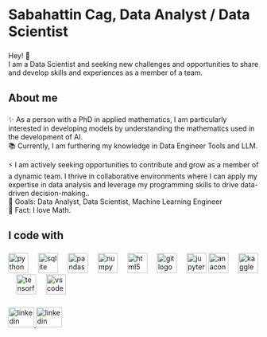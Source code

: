 <h1 align="left">Sabahattin Cag, Data Analyst / Data Scientist</h1>

###

<p align="left">Hey! 👋<br>I am a Data Scientist and seeking new challenges and opportunities to share and develop skills and experiences as a member of a team.</p>

###

<h2 align="left">About me</h2>

###

<p align="left">✨ As a person with a PhD in applied mathematics, I am particularly interested in developing models by understanding the mathematics used in the development of AI.<br>📚 Currently, I am furthering my knowledge in Data Engineer Tools and LLM.

⚡️ I am actively seeking opportunities to contribute and grow as a member of a dynamic team. I thrive in collaborative environments where I can apply my expertise in data analysis and leverage my programming skills to drive data-driven decision-making..<br>🎯 Goals: Data Analyst, Data Scientist, Machine Learning Engineer<br>🎲 Fact: I love Math.</p>

###

<h2 align="left">I code with</h2>

###

<div align="left">
  <img src="https://cdn.jsdelivr.net/gh/devicons/devicon/icons/python/python-original.svg" height="40" alt="python logo"  />
  <img width="12" />
  <img src="https://cdn.jsdelivr.net/gh/devicons/devicon/icons/sqlite/sqlite-original.svg" height="40" alt="sqlite logo"  />
  <img width="12" />
  <img src="https://cdn.jsdelivr.net/gh/devicons/devicon/icons/pandas/pandas-original.svg" height="40" alt="pandas logo"  />
  <img width="12" />
  <img src="https://cdn.jsdelivr.net/gh/devicons/devicon/icons/numpy/numpy-original.svg" height="40" alt="numpy logo"  />
  <img width="12" />
  <img src="https://cdn.jsdelivr.net/gh/devicons/devicon/icons/html5/html5-original.svg" height="40" alt="html5 logo"  />
  <img width="12" />
  <img src="https://cdn.jsdelivr.net/gh/devicons/devicon/icons/git/git-original.svg" height="40" alt="git logo"  />
  <img width="12" />
  <img src="https://cdn.jsdelivr.net/gh/devicons/devicon/icons/jupyter/jupyter-original.svg" height="40" alt="jupyter logo"  />
    <img src="https://cdn.jsdelivr.net/gh/devicons/devicon/icons/anaconda/anaconda-original.svg" height="40" alt="anaconda logo"  />
  <img width="12" />
  <img src="https://cdn.jsdelivr.net/gh/devicons/devicon/icons/kaggle/kaggle-original.svg" height="40" alt="kaggle logo"  />
  <img width="12" />
  <img src="https://cdn.jsdelivr.net/gh/devicons/devicon/icons/tensorflow/tensorflow-original.svg" height="40" alt="tensorflow logo"  />
  <img width="12" />
  <img src="https://cdn.jsdelivr.net/gh/devicons/devicon/icons/vscode/vscode-original.svg" height="40" alt="vscode logo"  />
</div>

###

<div align="left">
  <a href="https://www.linkedin.com/in/sabahattincag/" target="_blank">
    <img src="https://raw.githubusercontent.com/maurodesouza/profile-readme-generator/master/src/assets/icons/social/linkedin/default.svg" width="52" height="40" alt="linkedin logo"  />
  </a>
    <a href="https://www.xing.com/profile/Sabahattin_Cag/" target="_blank">
    <img src="https://upload.wikimedia.org/wikipedia/commons/b/b4/Xing_logo.svg" width="52" height="40" alt="linkedin logo"  />
  </a>
</div>
